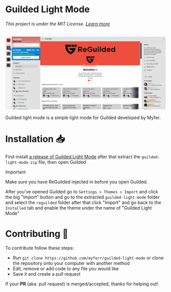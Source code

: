 # Guilded Light Mode
###### This project is under the MIT License. [Learn more](LICENSE)

![](/screenshots/Screenshot1.png)

Guilded light mode is a simple light mode for Guilded developed by Myfer.

# Installation 📥
First install [a release of Guilded Light Mode](https://github.com/myferr/guilded-light-mode/releases/latest) after that extract the `guilded-light-mode.zip` file, then open Guilded

> [!IMPORTANT]
> Make sure you have ReGuilded injected in before you open Guilded.

After you've opened Guilded go to `Settings > Themes > Import` and click the big "Import" button and go to the extracted `guilded-light-mode` folder and select the `reguilded` folder after that click "Import" and go back to the `Installed` tab and enable the theme under the name of "Guilded Light Mode"

# Contributing 💛
To contribute follow these steps:
* Run `git clone https://github.com/myferr/guilded-light-mode` or clone the repository onto your computer with another method
* Edit, remove or add code to any file you would like
* Save it and create a pull request

If your **PR** (aka. pull request) is merged/accepted, thanks for helping out!
